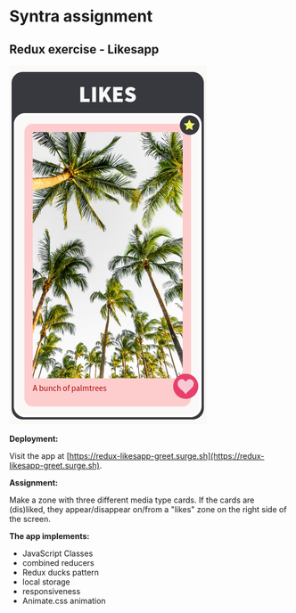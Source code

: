 # Syntra assignment

## Redux exercise - Likesapp

![screenshot](./src/images/screenshot.png)

**Deployment:**

Visit the app at [https://redux-likesapp-greet.surge.sh](https://redux-likesapp-greet.surge.sh).

**Assignment:**

Make a zone with three different media type cards. If the cards are (dis)liked, they appear/disappear on/from a "likes" zone on the right side of the screen.

**The app implements:**

- JavaScript Classes
- combined reducers
- Redux ducks pattern
- local storage
- responsiveness
- Animate.css animation
